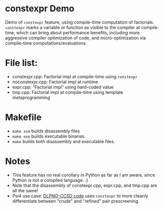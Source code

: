 # constexpr Demo 
Demo of `constexpr` feature, using compile-time computation of factorials. `constexpr` marks a variable or function as visible to the compiler at compile-time, which can bring about performance benefits, including more aggressive compiler optimization of code, and micro-optimization via compile-time computations/evaluations. 

# File list:
- constexpr.cpp: Factorial impl at compile-time using `constexpr`
- noconstexpr.cpp: Factorial impl at runtime 
- expr.cpp: "Factorial impl" using hard-coded value 
- tmp.cpp: Factorial impl at compile-time using template metaprogramming

# Makefile
- `make asm` builds disassembly files
- `make exe` builds executable binaries.
- `make` builds both disassembly and executable files.

# Notes
- This feature has no real corollary in Python as far as I am aware, since Python is not a compiled language. :) 
- Note that the disassembly of constexpr.cpp, expr.cpp, and tmp.cpp are all the same!
- Psi4 use case: [DLPNO-CCSD code](https://github.com/andyj10224/psi4/blob/dlpno-ccsd_t_new/psi4/src/psi4/dlpno/ccsd.cc) uses `constexpr` to more cleanly differentiate between "crude" and "refined" pair prescreening.
